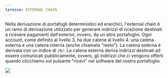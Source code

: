 ```yaml
---
termine: EXTERNAL CHAIN
---
```


Nella derivazione di portafogli deterministici ed erarchici, l'external chain è un ramo di derivazione utilizzato per generare indirizzi di ricezione destinati a ricevere pagamenti dall'esterno, ovvero, da un altro portafoglio. Ogni account, come definito al livello 3, ha due catene al livello 4: una catena esterna e una catena interna (anche chiamata "resto"). La catena esterna è derivata con un indice di `/0/`. La catena esterna deriva indirizzi destinati ad essere comunicati pubblicamente, ovvero, gli indirizzi che ci vengono offerti quando clicchiamo sul pulsante "ricevi" nel software del nostro portafoglio.

![](../../dictionnaire/assets/22.png)